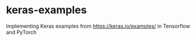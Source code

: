 # keras-examples

Implementing Keras examples from https://keras.io/examples/
in Tensorflow and PyTorch



